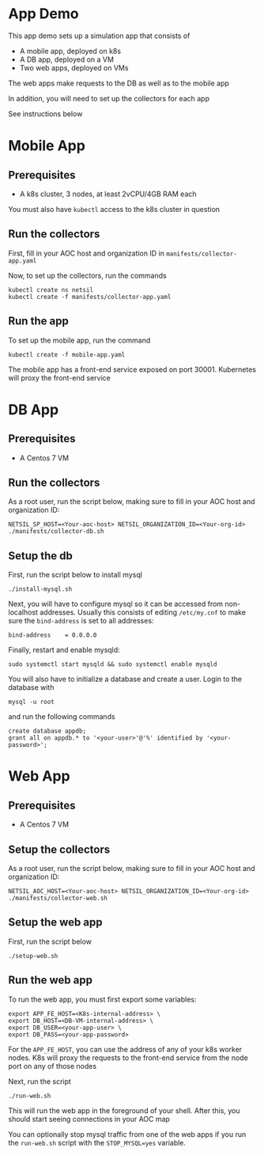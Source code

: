 # App Demo
This app demo sets up a simulation app that consists of
- A mobile app, deployed on k8s
- A DB app, deployed on a VM
- Two web apps, deployed on VMs

The web apps make requests to the DB as well as to the mobile app

In addition, you will need to set up the collectors for each app

See instructions below

# Mobile App
## Prerequisites
- A k8s cluster, 3 nodes, at least 2vCPU/4GB RAM each

You must also have `kubectl` access to the k8s cluster in question

## Run the collectors
First, fill in your AOC host and organization ID in `manifests/collector-app.yaml` 

Now, to set up the collectors, run the commands 
```
kubectl create ns netsil
kubectl create -f manifests/collector-app.yaml
```

## Run the app
To set up the mobile app, run the command 
```
kubectl create -f mobile-app.yaml
```

The mobile app has a front-end service exposed on port 30001.
Kubernetes will proxy the front-end service 


# DB App
## Prerequisites
- A Centos 7 VM

## Run the collectors
As a root user, run the script below, making sure to fill in your AOC host and organization ID:
```
NETSIL_SP_HOST=<Your-aoc-host> NETSIL_ORGANIZATION_ID=<Your-org-id> ./manifests/collector-db.sh
```

## Setup the db
First, run the script below to install mysql
```
./install-mysql.sh
```

Next, you will have to configure mysql so it can be accessed from non-localhost addresses. 
Usually this consists of editing `/etc/my.cnf` to make sure the `bind-address` is set to all addresses:
```
bind-address    = 0.0.0.0
```

Finally, restart and enable mysqld:
```
sudo systemctl start mysqld && sudo systemctl enable mysqld
```

You will also have to initialize a database and create a user.
Login to the database with
```
mysql -u root
```
and run the following commands

```
create database appdb;
grant all on appdb.* to '<your-user>'@'%' identified by '<your-password>';
```

# Web App
## Prerequisites
- A Centos 7 VM

## Setup the collectors
As a root user, run the script below, making sure to fill in your AOC host and organization ID:
```
NETSIL_AOC_HOST=<Your-aoc-host> NETSIL_ORGANIZATION_ID=<Your-org-id> ./manifests/collector-web.sh
```

## Setup the web app
First, run the script below
```
./setup-web.sh
```

## Run the web app
To run the web app, you must first export some variables:
```
export APP_FE_HOST=<K8s-internal-address> \
export DB_HOST=<DB-VM-internal-address> \
export DB_USER=<your-app-user> \
export DB_PASS=<your-app-password>
```

For the `APP_FE_HOST`, you can use the address of any of your k8s worker nodes.
K8s will proxy the requests to the front-end service from the node port on any of those nodes

Next, run the script

```
./run-web.sh
```

This will run the web app in the foreground of your shell.
After this, you should start seeing connections in your AOC map

You can optionally stop mysql traffic from one of the web apps if you run the `run-web.sh` script with the `STOP_MYSQL=yes` variable.
